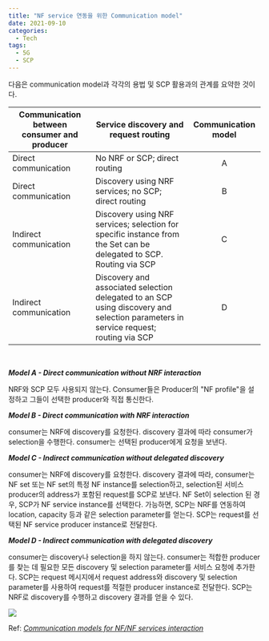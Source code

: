 ```yaml
---
title: "NF service 연동을 위한 Communication model"
date: 2021-09-10
categories:
  - Tech
tags:
  - 5G
  - SCP
---
```


다음은 communication model과 각각의 용법 및 SCP 활용과의 관계를 요약한 것이다.

|Communication between consumer and producer|Service discovery and request routing|Communication model|
|---|---|:---:|
|Direct communication|No NRF or SCP; direct routing|A|
|Direct communication|Discovery using NRF services; no SCP; direct routing|B|
|Indirect communication|Discovery using NRF services; selection for specific instance from the Set can be delegated to SCP. Routing via SCP|C|
|Indirect communication|Discovery and associated selection delegated to an SCP using discovery and selection parameters in service request; routing via SCP|D|

<br>

_**Model A - Direct communication without NRF interaction**_

NRF와 SCP 모두 사용되지 않는다.
Consumer들은 Producer의 "NF profile"을 설정하고 그들이 선택한 producer와 직접 통신한다.

_**Model B - Direct communication with NRF interaction**_

consumer는 NRF에 discovery를 요청한다. discovery 결과에 따라
consumer가 selection을 수행한다. consumer는 선택된 producer에게 요청을 보낸다.

_**Model C - Indirect communication without delegated discovery**_

consumer는 NRF에 discovery를 요청한다.
discovery 결과에 따라, consumer는 NF set 또는 NF set의 특정 NF instance를 selection하고, selection된 서비스 producer의 address가 포함된 request를 SCP로 보낸다.
NF Set이 selection 된 경우, SCP가 NF service instance를 선택한다. 가능하면, SCP는 NRF를 연동하여 location, capacity 등과 같은 selection parameter를 얻는다.
SCP는 request를 선택된 NF service producer instance로 전달한다.

_**Model D - Indirect communication with delegated discovery**_

consumer는 discovery나 selection을 하지 않는다.
consumer는 적합한 producer를 찾는 데 필요한 모든 discovery 및 selection parameter를 서비스 요청에 추가한다.
SCP는 request 메시지에서 request address와 discovery 및 selection parameter를 사용하여 request를 적절한 producer instance로 전달한다.
SCP는 NRF로 discovery를 수행하고 discovery 결과를 얻을 수 있다.

[![](https://www.tech-invite.com/3m23/img/tinv-23-501-E.1-1.gif)](https://www.tech-invite.com/3m23/img/tinv-23-501-E.1-1.gif)

Ref: [_Communication models for NF/NF services interaction_](https://www.tech-invite.com/3m23/toc/tinv-3gpp-23-501_zzi.html#e-ax-E)